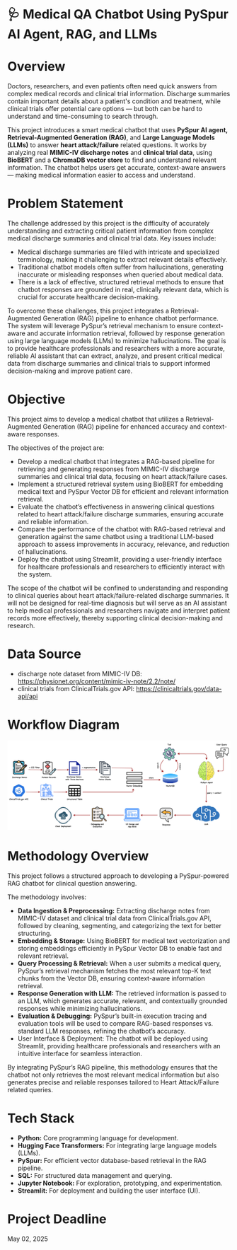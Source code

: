 # 🩺 Medical QA Chatbot Using PySpur AI Agent, RAG, and LLMs

# Overview

Doctors, researchers, and even patients often need quick answers from complex medical records and clinical trial information. Discharge summaries contain important details about a patient's condition and treatment, while clinical trials offer potential care options — but both can be hard to understand and time-consuming to search through.

This project introduces a smart medical chatbot that uses **PySpur AI agent, Retrieval-Augmented Generation (RAG)**, and **Large Language Models (LLMs)** to answer **heart attack/failure** related questions. It works by analyzing real **MIMIC-IV discharge notes** and **clinical trial data**, using **BioBERT** and a **ChromaDB vector store** to find and understand relevant information. The chatbot helps users get accurate, context-aware answers — making medical information easier to access and understand.

# Problem Statement

The challenge addressed by this project is the difficulty of accurately understanding and extracting critical patient information from complex medical discharge summaries and clinical trial data. Key issues include:
- Medical discharge summaries are filled with intricate and specialized terminology, making it challenging to extract relevant details effectively.
- Traditional chatbot models often suffer from hallucinations, generating inaccurate or misleading responses when queried about medical data.
- There is a lack of effective, structured retrieval methods to ensure that chatbot responses are grounded in real, clinically relevant data, which is crucial for accurate healthcare decision-making.
  
To overcome these challenges, this project integrates a Retrieval-Augmented Generation (RAG) pipeline to enhance chatbot performance. The system will leverage PySpur’s retrieval mechanism to ensure context-aware and accurate information retrieval, followed by response generation using large language models (LLMs) to minimize hallucinations. The goal is to provide healthcare professionals and researchers with a more accurate, reliable AI assistant that can extract, analyze, and present critical medical data from discharge summaries and clinical trials to support informed decision-making and improve patient care.


# Objective

This project aims to develop a medical chatbot that utilizes a Retrieval-Augmented Generation (RAG) pipeline for enhanced accuracy and context-aware responses. 

The objectives of the project are:
- Develop a medical chatbot that integrates a RAG-based pipeline for retrieving and generating responses from MIMIC-IV discharge summaries and clinical trial data, focusing on heart attack/failure cases.
- Implement a structured retrieval system using BioBERT for embedding medical text and PySpur Vector DB for efficient and relevant information retrieval.
- Evaluate the chatbot’s effectiveness in answering clinical questions related to heart attack/failure discharge summaries, ensuring accurate and reliable information.
- Compare the performance of the chatbot with RAG-based retrieval and generation against the same chatbot using a traditional LLM-based approach to assess improvements in accuracy, relevance, and reduction of hallucinations.
- Deploy the chatbot using Streamlit, providing a user-friendly interface for healthcare professionals and researchers to efficiently interact with the system.

The scope of the chatbot will be confined to understanding and responding to clinical queries about heart attack/failure-related discharge summaries. It will not be designed for real-time diagnosis but will serve as an AI assistant to help medical professionals and researchers navigate and interpret patient records more effectively, thereby supporting clinical decision-making and research.

# Data Source

- discharge note dataset from MIMIC-IV DB: https://physionet.org/content/mimic-iv-note/2.2/note/
- clinical trials from ClinicalTrials.gov API: https://clinicaltrials.gov/data-api/api

# Workflow Diagram

![Workflow](https://github.com/shibbir-ahmad24/MS-Final-Project-on-LLM-RAG-Powered-Medical-Chatbot/blob/main/Medical-chatbot-workflow.jpg)

# Methodology Overview

This project follows a structured approach to developing a PySpur-powered RAG chatbot for clinical question answering. 

The methodology involves:
- **Data Ingestion & Preprocessing:** Extracting discharge notes from MIMIC-IV dataset and clinical trial data from ClinicalTrials.gov API, followed by cleaning, segmenting, and categorizing the text for better structuring.
- **Embedding & Storage:** Using BioBERT for medical text vectorization and storing embeddings efficiently in PySpur Vector DB to enable fast and relevant retrieval.
- **Query Processing & Retrieval:** When a user submits a medical query, PySpur’s retrieval mechanism fetches the most relevant top-K text chunks from the Vector DB, ensuring context-aware information retrieval.
- **Response Generation with LLM:** The retrieved information is passed to an LLM, which generates accurate, relevant, and contextually grounded responses while minimizing hallucinations.
- **Evaluation & Debugging:** PySpur’s built-in execution tracing and evaluation tools will be used to compare RAG-based responses vs. standard LLM responses, refining the chatbot’s accuracy.
- User Interface & Deployment: The chatbot will be deployed using Streamlit, providing healthcare professionals and researchers with an intuitive interface for seamless interaction.

By integrating PySpur’s RAG pipeline, this methodology ensures that the chatbot not only retrieves the most relevant medical information but also generates precise and reliable responses tailored to Heart Attack/Failure related queries.

# Tech Stack

- **Python:** Core programming language for development.
- **Hugging Face Transformers:** For integrating large language models (LLMs).
- **PySpur:** For efficient vector database-based retrieval in the RAG pipeline.
- **SQL:** For structured data management and querying.
- **Jupyter Notebook:** For exploration, prototyping, and experimentation.
- **Streamlit:** For deployment and building the user interface (UI).

# Project Deadline 

May 02, 2025
